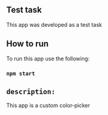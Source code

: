 ## Test task

This app was developed as a test task

## How to run

To run this app use the following:

### `npm start`



## `description:`

This app is a custom color-picker

